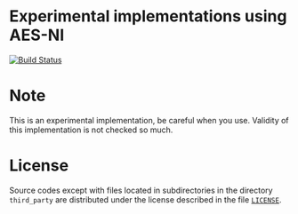 Experimental implementations using AES-NI
====

[![Build Status](https://travis-ci.org/tell/aes-ni.svg?branch=master)](https://travis-ci.org/tell/aes-ni)

# Note

This is an experimental implementation, be careful when you use. Validity of this implementation is not checked so much.

# License

Source codes except with files located in subdirectories in the directory `third_party` are distributed under the license described in the file [`LICENSE`](./LICENSE).
